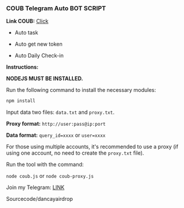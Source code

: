 ### COUB Telegram Auto BOT SCRIPT

**Link COUB:** [Click](https://t.me/coub/app?startapp=coub__marker_18871184)

- Auto task

- Auto get new token

- Auto Daily Check-in

**Instructions:**

**NODEJS MUST BE INSTALLED.**

Run the following command to install the necessary modules:

```bash
npm install
```
Input data two files: `data.txt` and `proxy.txt`.

**Proxy format:** `http://user:pass@ip:port`

**Data format:** `query_id=xxxx` or `user=xxxx`

For those using multiple accounts, it's recommended to use a proxy (if using one account, no need to create the `proxy.txt` file).

Run the tool with the command:

`node coub.js` or `node coub-proxy.js`

Join my Telegram: [LINK](https://t.me/scriptsharing)

Sourcecode/dancayairdrop
